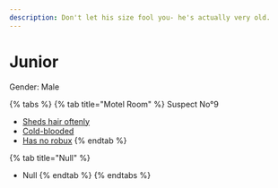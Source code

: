 ```yaml
---
description: Don't let his size fool you- he's actually very old.
---
```


# Junior

Gender: Male

{% tabs %}
{% tab title="Motel Room" %}
Suspect No°9
- [Sheds hair oftenly](../Clues/Shedshairoftenly.md)
- [Cold-blooded](../Clues/Cold-blooded.md)
- [Has no robux](../Clues/Hasnorobux.md)
{% endtab %}

{% tab title="Null" %}
- Null
{% endtab %}
{% endtabs %}
